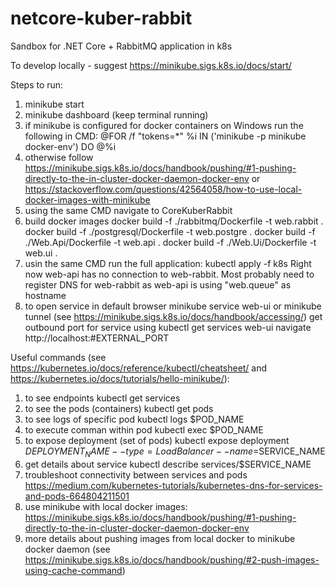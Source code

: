 # netcore-kuber-rabbit
Sandbox for .NET Core + RabbitMQ application in k8s

To develop locally - suggest https://minikube.sigs.k8s.io/docs/start/

Steps to run:
1. minikube start
2. minikube dashboard (keep terminal running)
3. if minikube is configured for docker containers on Windows run the following in CMD: 
@FOR /f "tokens=*" %i IN ('minikube -p minikube docker-env') DO @%i
4. otherwise follow https://minikube.sigs.k8s.io/docs/handbook/pushing/#1-pushing-directly-to-the-in-cluster-docker-daemon-docker-env or https://stackoverflow.com/questions/42564058/how-to-use-local-docker-images-with-minikube
5. using the same CMD navigate to CoreKuberRabbit
6. build docker images
docker build -f ./rabbitmq/Dockerfile -t web.rabbit .
docker build -f ./postgresql/Dockerfile -t web.postgre .
docker build -f ./Web.Api/Dockerfile -t web.api .
docker build -f ./Web.Ui/Dockerfile -t web.ui .
7. usin the same CMD run the full application:
kubectl apply -f k8s
Right now web-api has no connection to web-rabbit. Most probably need to register DNS for web-rabbit as web-api is using "web.queue" as hostname
8. to open service in default browser
minikube service web-ui
or
minikube tunnel (see https://minikube.sigs.k8s.io/docs/handbook/accessing/)
get outbound port for service using
kubectl get services web-ui
navigate http://localhost:#EXTERNAL_PORT

Useful commands (see https://kubernetes.io/docs/reference/kubectl/cheatsheet/ and https://kubernetes.io/docs/tutorials/hello-minikube/):
1. to see endpoints
kubectl get services
2. to see the pods (containers)
kubectl get pods
3. to see logs of specific pod 
kubectl logs $POD_NAME
4. to execute comman within pod
kubectl exec $POD_NAME
5. to expose deployment (set of pods)
kubectl expose deployment $DEPLOYMENT_NAME --type=LoadBalancer --name=$SERVICE_NAME
6. get details about service
kubectl describe services/$SERVICE_NAME
7. troubleshoot connectivity between services and pods
https://medium.com/kubernetes-tutorials/kubernetes-dns-for-services-and-pods-664804211501
8. use minikube with local docker images: https://minikube.sigs.k8s.io/docs/handbook/pushing/#1-pushing-directly-to-the-in-cluster-docker-daemon-docker-env
9. more details about pushing images from local docker to minikube docker daemon (see https://minikube.sigs.k8s.io/docs/handbook/pushing/#2-push-images-using-cache-command)